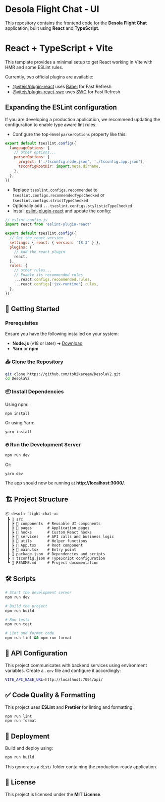 # Desola Flight Chat - UI

This repository contains the frontend code for the **Desola Flight Chat** application, built using **React** and **TypeScript**.

# React + TypeScript + Vite

This template provides a minimal setup to get React working in Vite with HMR and some ESLint rules.

Currently, two official plugins are available:

- [@vitejs/plugin-react](https://github.com/vitejs/vite-plugin-react/blob/main/packages/plugin-react/README.md) uses [Babel](https://babeljs.io/) for Fast Refresh
- [@vitejs/plugin-react-swc](https://github.com/vitejs/vite-plugin-react-swc) uses [SWC](https://swc.rs/) for Fast Refresh

## Expanding the ESLint configuration

If you are developing a production application, we recommend updating the configuration to enable type aware lint rules:

- Configure the top-level `parserOptions` property like this:

```js
export default tseslint.config({
  languageOptions: {
    // other options...
    parserOptions: {
      project: ['./tsconfig.node.json', './tsconfig.app.json'],
      tsconfigRootDir: import.meta.dirname,
    },
  },
})
```

- Replace `tseslint.configs.recommended` to `tseslint.configs.recommendedTypeChecked` or `tseslint.configs.strictTypeChecked`
- Optionally add `...tseslint.configs.stylisticTypeChecked`
- Install [eslint-plugin-react](https://github.com/jsx-eslint/eslint-plugin-react) and update the config:

```js
// eslint.config.js
import react from 'eslint-plugin-react'

export default tseslint.config({
  // Set the react version
  settings: { react: { version: '18.3' } },
  plugins: {
    // Add the react plugin
    react,
  },
  rules: {
    // other rules...
    // Enable its recommended rules
    ...react.configs.recommended.rules,
    ...react.configs['jsx-runtime'].rules,
  },
})
```

## 🚀 Getting Started

### Prerequisites
Ensure you have the following installed on your system:
- **Node.js** (v18 or later) ➜ [Download](https://nodejs.org/)
- **Yarn** or **npm**

### 📥 Clone the Repository
```sh
git clone https://github.com/tobikareem/DesolaV2.git
cd DesolaV2
```

### 📦 Install Dependencies
Using npm:
```sh
npm install
```
Or using Yarn:
```sh
yarn install
```

### 🔥 Run the Development Server
```sh
npm run dev
```
Or:
```sh
yarn dev
```
The app should now be running at **http://localhost:3000/**.

## 🏗 Project Structure
```
📦 desola-flight-chat-ui
 ┣ 📂 src
 ┃ ┣ 📂 components  # Reusable UI components
 ┃ ┣ 📂 pages       # Application pages
 ┃ ┣ 📂 hooks       # Custom React hooks
 ┃ ┣ 📂 services    # API calls and business logic
 ┃ ┣ 📂 utils       # Helper functions
 ┃ ┣ 📜 App.tsx     # Root component
 ┃ ┣ 📜 main.tsx    # Entry point
 ┣ 📜 package.json  # Dependencies and scripts
 ┣ 📜 tsconfig.json # TypeScript configuration
 ┗ 📜 README.md     # Project documentation
```

## 🛠 Scripts
```sh
# Start the development server
npm run dev

# Build the project
npm run build

# Run tests
npm run test

# Lint and format code
npm run lint && npm run format
```

## 🔗 API Configuration
This project communicates with backend services using environment variables. Create a `.env` file and configure it accordingly:
```sh
VITE_API_BASE_URL=http://localhost:7094/api/
```

## ✅ Code Quality & Formatting
This project uses **ESLint** and **Prettier** for linting and formatting.
```sh
npm run lint
npm run format
```

## 🚀 Deployment
Build and deploy using:
```sh
npm run build
```
This generates a `dist/` folder containing the production-ready application.

## 📜 License
This project is licensed under the **MIT License**.
